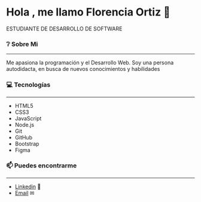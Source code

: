 # Hola , me llamo Florencia Ortiz 👋

ESTUDIANTE DE DESARROLLO DE SOFTWARE

### ❔ Sobre Mi 
---
Me apasiona la programación y el Desarrollo Web. Soy una persona autodidacta, en busca de nuevos conocimientos y habilidades


### 💻 Tecnologías
---

- HTML5
- CSS3
- JavaScript
- Node.js
- Git
- GitHub
- Bootstrap
- Figma


### 📫 Puedes encontrarme 
---
- [Linkedin](https://www.linkedin.com/in/florencia-s-ortiz/) 👥 
- [Email](mailto:florencia.ortiz096@gmail.com?) ✉ 
